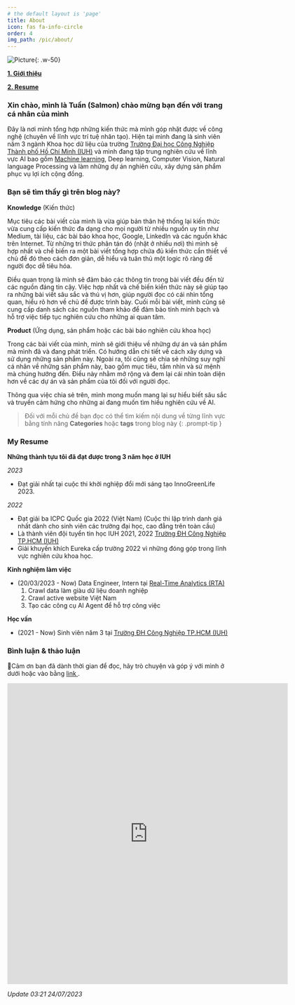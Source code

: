 ```yaml
---
# the default layout is 'page'
title: About
icon: fas fa-info-circle
order: 4
img_path: /pic/about/
---
```


![Picture](traintsv.jpg){: .w-50}

**[1. Giới thiệu](#1)**

**[2. Resume](#2)**


<a name="1"></a>

### Xin chào, mình là Tuấn (Salmon) chào mừng bạn đến với trang cá nhân của mình

Đây là nơi mình tổng hợp những kiến thức mà mình góp nhặt được về công nghệ (chuyên về lĩnh vực trí tuệ nhân tạo). Hiện tại mình đang là sinh viên năm 3 ngành Khoa học dữ liệu của trường [Trường Đại học Công Nghiệp Thành phố Hồ Chí Minh (IUH)](https://iuh.edu.vn/) và mình đang tập trung nghiên cứu về lĩnh vực AI bao gồm [Machine learning](https://appsalmon.github.io/posts/what_is_ML/), Deep learning, Computer Vision, Natural language Processing và làm những dự án nghiên cứu, xây dựng sản phẩm phục vụ lợi ích cộng đồng.

### Bạn sẽ tìm thấy gì trên blog này?

**Knowledge** (Kiến thức)

Mục tiêu các bài viết của mình là vừa giúp bản thân hệ thống lại kiến thức vừa cung cấp kiến thức đa dạng cho mọi người từ nhiều nguồn uy tín như Medium, tài liệu, các bài báo khoa học, Google, LinkedIn và các nguồn khác trên Internet. Từ những tri thức phân tán đó (nhặt ở nhiều nơi) thì mình sẽ hợp nhất và chế biến ra một bài viết tổng hợp chứa đủ kiến thức cần thiết về chủ đề đó theo cách đơn giản, dễ hiểu và tuân thủ một logic rõ ràng để người đọc dễ tiêu hóa.

Điều quan trọng là mình sẽ đảm bảo các thông tin trong bài viết đều đến từ các nguồn đáng tin cậy. Việc hợp nhất và chế biến kiến thức này sẽ giúp tạo ra những bài viết sâu sắc và thú vị hơn, giúp người đọc có cái nhìn tổng quan, hiểu rõ hơn về chủ đề được trình bày. Cuối mỗi bài viết, mình cũng sẽ cung cấp danh sách các nguồn tham khảo để đảm bảo tính minh bạch và hỗ trợ việc tiếp tục nghiên cứu cho những ai quan tâm.

**Product** (Ứng dụng, sản phẩm hoặc các bài báo nghiên cứu khoa học)

Trong các bài viết của mình, mình sẽ giới thiệu về những dự án và sản phẩm mà mình đã và đang phát triển. Có hướng dẫn chi tiết về cách xây dựng và sử dụng những sản phẩm này. Ngoài ra, tôi cũng sẽ chia sẻ những suy nghĩ cá nhân về những sản phẩm này, bao gồm mục tiêu, tầm nhìn và sứ mệnh mà chúng hướng đến. Điều này nhằm mở rộng và đem lại cái nhìn toàn diện hơn về các dự án và sản phẩm của tôi đối với người đọc.

Thông qua việc chia sẻ trên, mình mong muốn mang lại sự hiểu biết sâu sắc và truyền cảm hứng cho những ai đang muốn tìm hiểu nghiên cứu về AI.

> Đối với mỗi chủ đề bạn đọc có thể tìm kiếm nội dung về từng lĩnh vực bằng tính năng **Categories** hoặc **tags** trong blog này
{: .prompt-tip }

<a name="2"></a>

### My Resume

**Những thành tựu tôi đã đạt được trong 3 năm học ở IUH**

*2023*
- Đạt giải nhất tại cuộc thi khởi nghiệp đổi mới sáng tạo InnoGreenLife 2023.

*2022*
- Đạt giải ba ICPC Quốc gia 2022 (Việt Nam) (Cuộc thi lập trình danh giá nhất dành cho sinh viên các trường đại học, cao đẳng trên toàn cầu)
- Là thành viên đội tuyển tin học IUH 2021, 2022 [Trường ĐH Công Nghiệp TP.HCM (IUH)](https://iuh.edu.vn/)
- Giải khuyến khích Eureka cấp trường 2022 vì những đóng góp trong lĩnh vực nghiên cứu khoa học.


**Kinh nghiệm làm việc**

- (20/03/2023 - Now) Data Engineer, Intern tại [Real-Time Analytics (RTA)](https://rta.vn/vi/trang-chu/)
    1. Crawl data làm giàu dữ liệu doanh nghiệp
    2. Crawl active website Việt Nam
    3. Tạo các công cụ AI Agent để hỗ trợ công việc

**Học vấn**

- (2021 - Now) Sinh viên năm 3 tại [Trường ĐH Công Nghiệp TP.HCM (IUH)](https://iuh.edu.vn/)



### Bình luận & thảo luận

📍Cảm ơn bạn đã dành thời gian để đọc, hãy trò chuyện và góp ý với mình ở dưới hoặc vào bằng <a href = "https://forms.gle/ZUrzUFKadCJBAEzaA"> link </a>.

<iframe src="https://docs.google.com/forms/d/e/1FAIpQLSdYX6124QWR49d27Gu08whQH9MhDvXeW9o4KkA-kblLt4URwA/viewform?embedded=true" width="640" height="686" frameborder="0" marginheight="0" marginwidth="0">🔃Đang tải…</iframe>

*Update 03:21 24/07/2023*

<!-- Messenger Plugin chat Code -->
<div id="fb-root"></div>

<!-- Your Plugin chat code -->
<div id="fb-customer-chat" class="fb-customerchat">
</div>

<script>
  var chatbox = document.getElementById('fb-customer-chat');
  chatbox.setAttribute("page_id", "100507556475421");
  chatbox.setAttribute("attribution", "biz_inbox");
</script>

<!-- Your SDK code -->
<script>
  window.fbAsyncInit = function() {
    FB.init({
      xfbml            : true,
      version          : 'v17.0'
    });
  };

  (function(d, s, id) {
    var js, fjs = d.getElementsByTagName(s)[0];
    if (d.getElementById(id)) return;
    js = d.createElement(s); js.id = id;
    js.src = 'https://connect.facebook.net/vi_VN/sdk/xfbml.customerchat.js';
    fjs.parentNode.insertBefore(js, fjs);
  }(document, 'script', 'facebook-jssdk'));
</script>